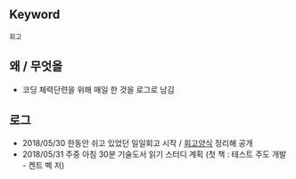 ## Keyword 
`회고`

## 왜 / 무엇을
- 코딩 체력단련을 위해 매일 한 것을 로그로 남김 

## 로그
- 2018/05/30 한동안 쉬고 있었던 일일회고 시작 / [회고양식](/Retrospect/everyday5fs.md) 정리해 공개 
- 2018/05/31 주중 아침 30분 기술도서 읽기 스터디 계획 (첫 책 : 테스트 주도 개발 - 켄트 벡 저)